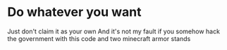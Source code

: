 # Do whatever you want

Just don't claim it as your own
And it's not my fault if you somehow hack the government with this code and two minecraft armor stands
